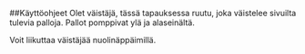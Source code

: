 ##Käyttöohjeet
Olet väistäjä, tässä tapauksessa ruutu, joka väistelee sivuilta tulevia palloja. Pallot pomppivat ylä ja alaseinältä.

Voit liikuttaa väistäjää nuolinäppäimillä.